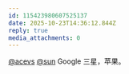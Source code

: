 ```yaml
---
id: 115423980607525137
date: 2025-10-23T14:36:12.844Z
reply: true
media_attachments: 0
---
```


<p><span class="h-card" translate="no"><a href="https://mastodon.social/@acevs" class="u-url mention" rel="nofollow noopener" target="_blank">@<span>acevs</span></a></span> <span class="h-card" translate="no"><a href="https://jiong.us/@sun" class="u-url mention" rel="nofollow noopener" target="_blank">@<span>sun</span></a></span> Google 三星，苹果。</p>
